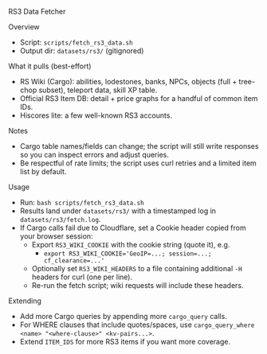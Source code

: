 RS3 Data Fetcher

Overview
- Script: `scripts/fetch_rs3_data.sh`
- Output dir: `datasets/rs3/` (gitignored)

What it pulls (best-effort)
- RS Wiki (Cargo): abilities, lodestones, banks, NPCs, objects (full + tree-chop subset), teleport data, skill XP table.
- Official RS3 Item DB: detail + price graphs for a handful of common item IDs.
- Hiscores lite: a few well-known RS3 accounts.

Notes
- Cargo table names/fields can change; the script will still write responses so you can inspect errors and adjust queries.
- Be respectful of rate limits; the script uses curl retries and a limited item list by default.

Usage
- Run: `bash scripts/fetch_rs3_data.sh`
- Results land under `datasets/rs3/` with a timestamped log in `datasets/rs3/fetch.log`.
- If Cargo calls fail due to Cloudflare, set a Cookie header copied from your browser session:
  - Export `RS3_WIKI_COOKIE` with the cookie string (quote it), e.g.
    - `export RS3_WIKI_COOKIE='GeoIP=...; session=...; cf_clearance=...'`
  - Optionally set `RS3_WIKI_HEADERS` to a file containing additional `-H` headers for curl (one per line).
  - Re-run the fetch script; wiki requests will include these headers.

Extending
- Add more Cargo queries by appending more `cargo_query` calls.
- For WHERE clauses that include quotes/spaces, use `cargo_query_where <name> "<where-clause>" <kv-pairs...>`.
- Extend `ITEM_IDS` for more RS3 items if you want more coverage.
